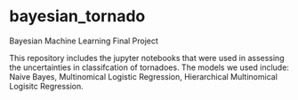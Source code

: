 # bayesian_tornado
Bayesian Machine Learning Final Project


This repository includes the jupyter notebooks that were used in assessing the uncertainties in classifcation of tornadoes. The models we used include: Naive Bayes, Multinomical Logistic Regression, Hierarchical Multinomical Logisitc Regression. 



